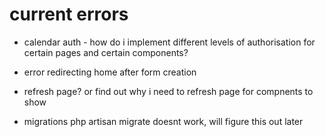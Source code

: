 # current errors 
 
- calendar auth - how do i implement different levels of authorisation for certain pages and certain components? 

- error redirecting home after form creation

- refresh page? or find out why i need to refresh page for compnents to show

- migrations php artisan migrate doesnt work, will figure this out later
